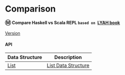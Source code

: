 # Comparison

#### :m: Compare Haskell vs Scala REPL `based on `[LYAH book](http://learnyouahaskell.com/)

[Version](Version.md)


#### API

| Data Structure  | Description                                                                    |
|-----------------|--------------------------------------------------------------------------------|
| [List](List.md) | [List Data Structure](https://en.wikipedia.org/wiki/List_(abstract_data_type)) |

